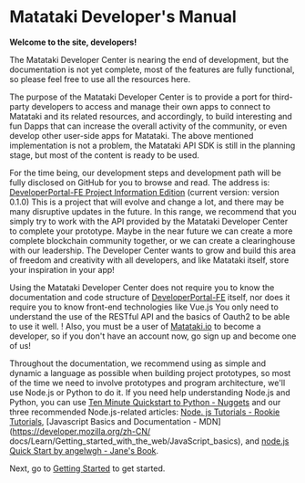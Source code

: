 # Matataki Developer's Manual
**Welcome to the site, developers!**

The Matataki Developer Center is nearing the end of development, but the documentation is not yet complete, most of the features are fully functional, so please feel free to use all the resources here.

The purpose of the Matataki Developer Center is to provide a port for third-party developers to access and manage their own apps to connect to Matataki and its related resources, and accordingly, to build interesting and fun Dapps that can increase the overall activity of the community, or even develop other user-side apps for Matataki. The above mentioned implementation is not a problem, the Matataki API SDK is still in the planning stage, but most of the content is ready to be used.

For the time being, our development steps and development path will be fully disclosed on GitHub for you to browse and read.
The address is: [DeveloperPortal-FE Project Information Edition](https://github.com/Matataki-io/DeveloperPortal-FE/projects) (current version: version 0.1.0)
This is a project that will evolve and change a lot, and there may be many disruptive updates in the future. In this range, we recommend that you simply try to work with the API provided by the Matataki Developer Center to complete your prototype.
Maybe in the near future we can create a more complete blockchain community together, or we can create a clearinghouse with our leadership. The Developer Center wants to grow and build this area of freedom and creativity with all developers, and like Matataki itself, store your inspiration in your app!

Using the Matataki Developer Center does not require you to know the documentation and code structure of [DeveloperPortal-FE](https://github.com/Matataki-io/DeveloperPortal-FE) itself, nor does it require you to know front-end technologies like Vue.js You only need to understand the use of the RESTful API and the basics of Oauth2 to be able to use it well.
! [](https://i.loli.net/2020/08/07/pMe8rc3EuZnQJDK.png)
Also, you must be a user of [Matataki.io](https://matataki.io) to become a developer, so if you don't have an account now, go sign up and become one of us!

Throughout the documentation, we recommend using as simple and dynamic a language as possible when building project prototypes, so most of the time we need to involve prototypes and program architecture, we'll use Node.js or Python to do it. If you need help understanding Node.js and Python, you can use [Ten Minute Quickstart to Python - Nuggets](https://juejin.im/post/6844903765410070535) and our three recommended Node.js-related articles: [Node. js Tutorials - Rookie Tutorials](https://www.runoob.com/nodejs/nodejs-tutorial.html), [Javascript Basics and Documentation - MDN](https://developer.mozilla.org/zh-CN/ docs/Learn/Getting_started_with_the_web/JavaScript_basics), and [node.js Quick Start by angelwgh - Jane's Book](https://www.jianshu.com/p/a955da3703a9 ).

Next, go to [Getting Started](/doc/getstarted) to get started.
